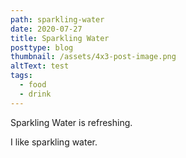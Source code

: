 ```yaml
---
path: sparkling-water
date: 2020-07-27
title: Sparkling Water
posttype: blog
thumbnail: /assets/4x3-post-image.png
altText: test
tags:
  - food
  - drink
---
```


Sparkling Water is refreshing.

I like sparkling water.